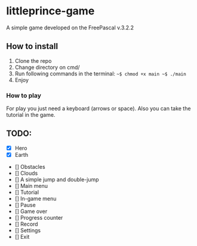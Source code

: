 # littleprince-game
A simple game developed on the FreePascal v.3.2.2

## How to install
1. Clone the repo
2. Change directory on cmd/
3. Run following commands in the terminal:
        ```
        ~$ chmod +x main
        ~$ ./main
        ``` 
4. Enjoy

### How to play
For play you just need a keyboard (arrows or space). Also you can take the tutorial in the game.

## TODO:
- [x] Hero
- [x] Earth
- [] Obstacles
- [] Clouds
- [] A simple jump and double-jump
- [] Main menu
- [] Tutorial
- [] In-game menu
- [] Pause
- [] Game over
- [] Progress counter
- [] Record
- [] Settings
- [] Exit
